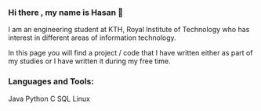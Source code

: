 ### Hi there , my name is Hasan 👋

I am an engineering student at KTH, Royal Institute of Technology
who has interest in different areas of information technology. 


In this page you will find a project / code that I have written
either as part of my studies or I have written it during my free time.

### Languages and Tools:
Java 
Python
C
SQL
Linux


<!--
**HasanAlzubeidi/HasanAlzubeidi** is a ✨ _special_ ✨ repository because its `README.md` (this file) appears on your GitHub profile.

Here are some ideas to get you started:

- 🔭 I’m currently working on ...
- 🌱 I’m currently learning ...
- 👯 I’m looking to collaborate on ...
- 🤔 I’m looking for help with ...
- 💬 Ask me about ...
- 📫 How to reach me: ...
- 😄 Pronouns: ...
- ⚡ Fun fact: ...
-->
